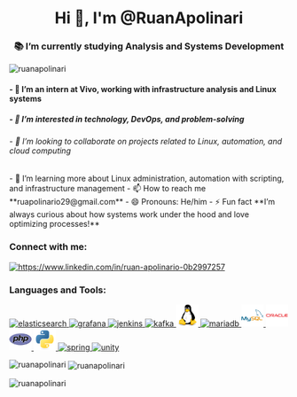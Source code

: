 <h1 align="center">Hi 👋, I'm @RuanApolinari</h1>
<h3 align="center">📚 I’m currently studying Analysis and Systems Development  </h3>

<p align="left"> <img src="https://komarev.com/ghpvc/?username=ruanapolinari&label=Profile%20views&color=0e75b6&style=flat" alt="ruanapolinari" /> </p>
<h4>- 💼 I’m an intern at Vivo, working with infrastructure analysis and Linux systems</h4>
<h5>- 👀 I’m interested in technology, DevOps, and problem-solving</h5>
<h6>- 💞️ I’m looking to collaborate on projects related to Linux, automation, and cloud computing</h6> 
<h7>- 🌱 I’m learning more about Linux administration, automation with scripting, and infrastructure management</h7>
<h8>- 📫 How to reach me **ruapolinario29@gmail.com**</h8>
<h9>- 😄 Pronouns: He/him</h9>
<h10>- ⚡ Fun fact **I’m always curious about how systems work under the hood and love optimizing processes!**</h10>

<h3 align="left">Connect with me:</h3>
<p align="left">
<a href="https://linkedin.com/in/https://www.linkedin.com/in/ruan-apolinario-0b2997257" target="blank"><img align="center" src="https://raw.githubusercontent.com/rahuldkjain/github-profile-readme-generator/master/src/images/icons/Social/linked-in-alt.svg" alt="https://www.linkedin.com/in/ruan-apolinario-0b2997257" height="30" width="40" /></a>
</p>

<h3 align="left">Languages and Tools:</h3>
<p align="left"> <a href="https://www.elastic.co" target="_blank" rel="noreferrer"> <img src="https://www.vectorlogo.zone/logos/elastic/elastic-icon.svg" alt="elasticsearch" width="40" height="40"/> </a> <a href="https://grafana.com" target="_blank" rel="noreferrer"> <img src="https://www.vectorlogo.zone/logos/grafana/grafana-icon.svg" alt="grafana" width="40" height="40"/> </a> <a href="https://www.jenkins.io" target="_blank" rel="noreferrer"> <img src="https://www.vectorlogo.zone/logos/jenkins/jenkins-icon.svg" alt="jenkins" width="40" height="40"/> </a> <a href="https://kafka.apache.org/" target="_blank" rel="noreferrer"> <img src="https://www.vectorlogo.zone/logos/apache_kafka/apache_kafka-icon.svg" alt="kafka" width="40" height="40"/> </a> <a href="https://www.linux.org/" target="_blank" rel="noreferrer"> <img src="https://raw.githubusercontent.com/devicons/devicon/master/icons/linux/linux-original.svg" alt="linux" width="40" height="40"/> </a> <a href="https://mariadb.org/" target="_blank" rel="noreferrer"> <img src="https://www.vectorlogo.zone/logos/mariadb/mariadb-icon.svg" alt="mariadb" width="40" height="40"/> </a> <a href="https://www.mysql.com/" target="_blank" rel="noreferrer"> <img src="https://raw.githubusercontent.com/devicons/devicon/master/icons/mysql/mysql-original-wordmark.svg" alt="mysql" width="40" height="40"/> </a> <a href="https://www.oracle.com/" target="_blank" rel="noreferrer"> <img src="https://raw.githubusercontent.com/devicons/devicon/master/icons/oracle/oracle-original.svg" alt="oracle" width="40" height="40"/> </a> <a href="https://www.php.net" target="_blank" rel="noreferrer"> <img src="https://raw.githubusercontent.com/devicons/devicon/master/icons/php/php-original.svg" alt="php" width="40" height="40"/> </a> <a href="https://www.python.org" target="_blank" rel="noreferrer"> <img src="https://raw.githubusercontent.com/devicons/devicon/master/icons/python/python-original.svg" alt="python" width="40" height="40"/> </a> <a href="https://spring.io/" target="_blank" rel="noreferrer"> <img src="https://www.vectorlogo.zone/logos/springio/springio-icon.svg" alt="spring" width="40" height="40"/> </a> <a href="https://unity.com/" target="_blank" rel="noreferrer"> <img src="https://www.vectorlogo.zone/logos/unity3d/unity3d-icon.svg" alt="unity" width="40" height="40"/> </a> </p>

<p><img align="left" src="https://github-readme-stats.vercel.app/api/top-langs?username=ruanapolinari&show_icons=true&locale=en&layout=compact" alt="ruanapolinari" /></p>

<p>&nbsp;<img align="center" src="https://github-readme-stats.vercel.app/api?username=ruanapolinari&show_icons=true&locale=en" alt="ruanapolinari" /></p>

<p><img align="center" src="https://github-readme-streak-stats.herokuapp.com/?user=ruanapolinari&" alt="ruanapolinari" /></p>
